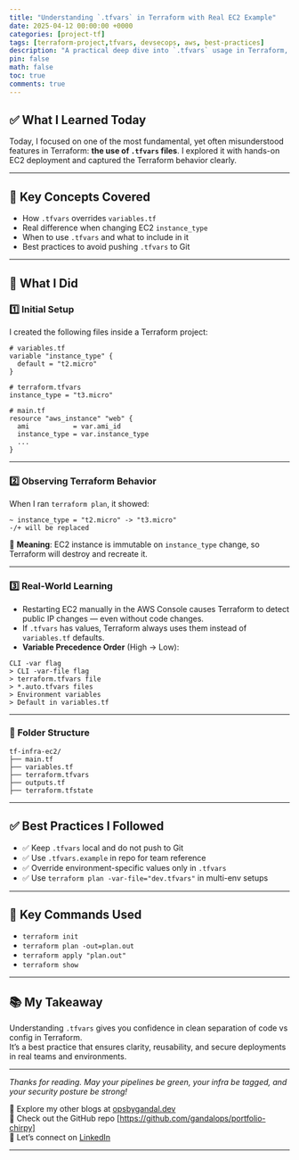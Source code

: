 ```yaml
---
title: "Understanding `.tfvars` in Terraform with Real EC2 Example"
date: 2025-04-12 00:00:00 +0000
categories: [project-tf]
tags: [terraform-project,tfvars, devsecops, aws, best-practices]
description: "A practical deep dive into `.tfvars` usage in Terraform, with EC2 deployment examples and industry-aligned best practices."
pin: false
math: false
toc: true
comments: true
---
```


## ✅ What I Learned Today

Today, I focused on one of the most fundamental, yet often misunderstood features in Terraform: **the use of `.tfvars` files**. I explored it with hands-on EC2 deployment and captured the Terraform behavior clearly.

---

## 🧠 Key Concepts Covered

- How `.tfvars` overrides `variables.tf`
- Real difference when changing EC2 `instance_type`
- When to use `.tfvars` and what to include in it
- Best practices to avoid pushing `.tfvars` to Git

---

## 🔨 What I Did

### 1️⃣ Initial Setup

I created the following files inside a Terraform project:

```hcl
# variables.tf
variable "instance_type" {
  default = "t2.micro"
}
```

```hcl
# terraform.tfvars
instance_type = "t3.micro"
```

```hcl
# main.tf
resource "aws_instance" "web" {
  ami           = var.ami_id
  instance_type = var.instance_type
  ...
}
```

---

### 2️⃣ Observing Terraform Behavior

When I ran `terraform plan`, it showed:

```
~ instance_type = "t2.micro" -> "t3.micro"
-/+ will be replaced
```

🧠 **Meaning**: EC2 instance is immutable on `instance_type` change, so Terraform will destroy and recreate it.

---

### 3️⃣ Real-World Learning

- Restarting EC2 manually in the AWS Console causes Terraform to detect public IP changes — even without code changes.
- If `.tfvars` has values, Terraform always uses them instead of `variables.tf` defaults.
- **Variable Precedence Order** (High → Low):

```
CLI -var flag
> CLI -var-file flag
> terraform.tfvars file
> *.auto.tfvars files
> Environment variables
> Default in variables.tf
```

---

### 📁 Folder Structure

```
tf-infra-ec2/
├── main.tf
├── variables.tf
├── terraform.tfvars
├── outputs.tf
├── terraform.tfstate
```

---

## ✅ Best Practices I Followed

- ✅ Keep `.tfvars` local and do not push to Git
- ✅ Use `.tfvars.example` in repo for team reference
- ✅ Override environment-specific values only in `.tfvars`
- ✅ Use `terraform plan -var-file="dev.tfvars"` in multi-env setups

---

## 🧪 Key Commands Used

- `terraform init`
- `terraform plan -out=plan.out`
- `terraform apply "plan.out"`
- `terraform show`

---

## 📚 My Takeaway

Understanding `.tfvars` gives you confidence in clean separation of code vs config in Terraform.  
It’s a best practice that ensures clarity, reusability, and secure deployments in real teams and environments.

---

*Thanks for reading. May your pipelines be green, your infra be tagged, and your security posture be strong!*

🔗 Explore my other blogs at [opsbygandal.dev](https://www.opsbygandal.dev)  
📁 Check out the GitHub repo [https://github.com/gandalops/portfolio-chirpy]  
🔄 Let’s connect on [LinkedIn](https://www.linkedin.com/)

---
